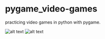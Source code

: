 # pygame_video-games
practicing video games in python with pygame.

![alt text](https://github.com/nimas62/pygame_video-games/blob/sprite-class/images/bouncingsqr.png)
![alt text](https://github.com/nimas62/pygame_video-games/blob/sprite-class/images/sqrtail.png)
